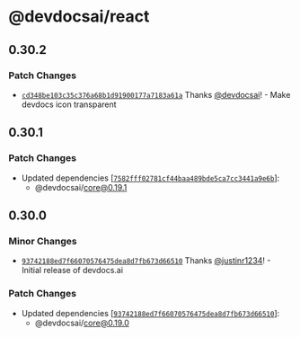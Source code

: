 # @devdocsai/react

## 0.30.2

### Patch Changes

- [`cd348be103c35c376a68b1d91900177a7183a61a`](https://github.com/devdocsorg/devdocsai-js/commit/cd348be103c35c376a68b1d91900177a7183a61a) Thanks [@devdocsai](https://github.com/devdocsai)! - Make devdocs icon transparent

## 0.30.1

### Patch Changes

- Updated dependencies [[`7582fff02781cf44baa489bde5ca7cc3441a9e6b`](https://github.com/devdocsorg/devdocsai-js/commit/7582fff02781cf44baa489bde5ca7cc3441a9e6b)]:
  - @devdocsai/core@0.19.1

## 0.30.0

### Minor Changes

- [`93742188ed7f66070576475dea8d7fb673d66510`](https://github.com/devdocsorg/devdocsai-js/commit/93742188ed7f66070576475dea8d7fb673d66510) Thanks [@justinr1234](https://github.com/justinr1234)! - Initial release of devdocs.ai

### Patch Changes

- Updated dependencies [[`93742188ed7f66070576475dea8d7fb673d66510`](https://github.com/devdocsorg/devdocsai-js/commit/93742188ed7f66070576475dea8d7fb673d66510)]:
  - @devdocsai/core@0.19.0
